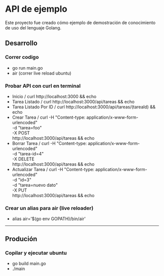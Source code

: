# API de ejemplo
Este proyecto fue creado cómo ejemplo de demostración de conocimiento de uso del lenguaje Golang.

## Desarrollo

### Correr codigo
- go run main.go
- air (correr live reload ubuntu)

### Probar API con curl en terminal
- Inicio / curl http://localhost:3000 && echo
- Tarea Listado / curl http://localhost:3000/api/tareas && echo
- Tarea Listado Por ID / curl http://localhost:3000/api/tareas/(tareaId) && echo
- Crear Tarea / curl -H "Content-type: application/x-www-form-urlencoded" \
     -d "tarea=foo" \
     -X POST \
     http://localhost:3000/api/tareas && echo
- Borrar Tarea / curl -H "Content-type: application/x-www-form-urlencoded" \
     -d "tarea-id=4" \
     -X DELETE \
     http://localhost:3000/api/tareas && echo
- Actualizar Tarea / curl -H "Content-type: application/x-www-form-urlencoded" \
     -d "id=3" \
     -d "tarea=nuevo dato" \
     -X PUT \
     http://localhost:3000/api/tareas && echo

### Crear un alias para air (live reloader)
- alias air='$(go env GOPATH)/bin/air'

---

## Produción

### Copilar y ejecutar ubuntu
- go build main.go
- ./main
